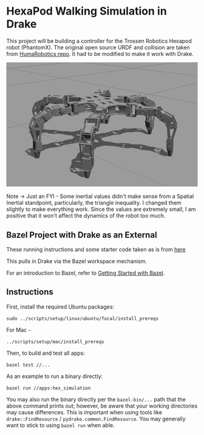 # HexaPod Walking Simulation in Drake
This project will be building a controller for the Trossen Robotics Hexapod robot (PhantomX). The original open source URDF and collision are taken from [HumaRobotics repo](https://github.com/HumaRobotics/phantomx_description). It had to be modified to make it work with Drake. 

![Phantom X model](/media/phantomx.png?raw=true "Phantom X model with the HumaRobotics meshes")


Note -> Just an FYI - Some inertial values didn't make sense from a Spatial Inertial standpoint, particularly, the triangle inequality. I changed them slightly to make everything work. Since the values are extremely small, I am positive that it won't affect the dynamics of the robot too much. 


## Bazel Project with Drake as an External
These running instructions and some starter code taken as is from [here](https://github.com/RobotLocomotion/drake-external-examples)

This pulls in Drake via the Bazel workspace mechanism.

For an introduction to Bazel, refer to
[Getting Started with Bazel](https://docs.bazel.build/versions/master/getting-started.html).

## Instructions

First, install the required Ubuntu packages:

```
sudo ../scripts/setup/linux/ubuntu/focal/install_prereqs
```
For Mac - 
```
../scripts/setup/mac/install_prereqs
```

Then, to build and test all apps:
```
bazel test //...
```

As an example to run a binary directly:
```
bazel run //apps:hex_simulation
```

You may also run the binary directly per the `bazel-bin/...` path that the
above command prints out; however, be aware that your working directories may
cause differences.  This is important when using tools like
`drake::FindResource` / `pydrake.common.FindResource`.
You may generally want to stick to using `bazel run` when able.

